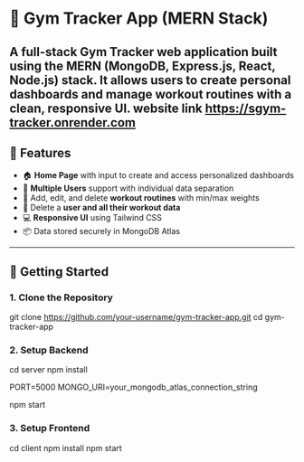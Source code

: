# 💪 Gym Tracker App (MERN Stack)

A full-stack Gym Tracker web application built using the MERN (MongoDB, Express.js, React, Node.js) stack. It allows users to create personal dashboards and manage workout routines with a clean, responsive UI.
website link
https://sgym-tracker.onrender.com
---

## 🧩 Features

- 🏠 **Home Page** with input to create and access personalized dashboards
- 👥 **Multiple Users** support with individual data separation
- 📝 Add, edit, and delete **workout routines** with min/max weights
- 🧽 Delete a **user and all their workout data**
- 💻 **Responsive UI** using Tailwind CSS
- 📦 Data stored securely in MongoDB Atlas

---

## 🚀 Getting Started

### 1. Clone the Repository
git clone https://github.com/your-username/gym-tracker-app.git
cd gym-tracker-app

### 2. Setup Backend
cd server
npm install

PORT=5000
MONGO_URI=your_mongodb_atlas_connection_string

npm start

### 3. Setup Frontend
cd client
npm install
npm start
